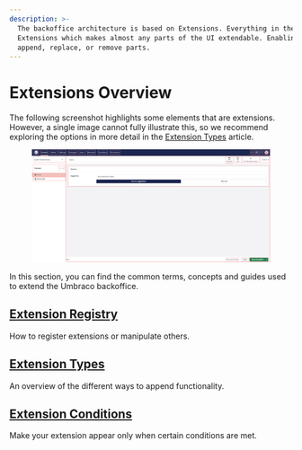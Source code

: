 ```yaml
---
description: >-
  The backoffice architecture is based on Extensions. Everything in the UI is
  Extensions which makes almost any parts of the UI extendable. Enabling you to
  append, replace, or remove parts.
---
```


# Extensions Overview

The following screenshot highlights some elements that are extensions. However, a single image cannot fully illustrate this, so we recommend exploring the options in more detail in the [Extension Types](./#extension-types) article.

<figure><img src="../../.gitbook/assets/backoffice-overview-customizations.png" alt=""><figcaption></figcaption></figure>

In this section, you can find the common terms, concepts and guides used to extend the Umbraco backoffice.

## [Extension Registry](extension-registry/)

How to register extensions or manipulate others.

## [Extension Types](extension-types/)

An overview of the different ways to append functionality.

## [Extension Conditions](extension-conditions.md)

Make your extension appear only when certain conditions are met.
